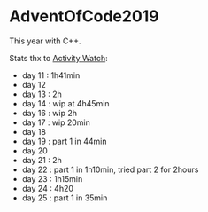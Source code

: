 # AdventOfCode2019

This year with C++.

Stats thx to [Activity Watch](https://github.com/ActivityWatch/activitywatch):

* day 11 : 1h41min
* day 12
* day 13 : 2h
* day 14 : wip at 4h45min
* day 16 : wip 2h
* day 17 : wip 20min
* day 18
* day 19 : part 1 in 44min
* day 20
* day 21 : 2h
* day 22 : part 1 in 1h10min, tried part 2 for 2hours
* day 23 : 1h15min
* day 24 : 4h20
* day 25 : part 1 in 35min
